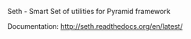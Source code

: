 Seth - Smart Set of utilities for Pyramid framework



Documentation: http://seth.readthedocs.org/en/latest/